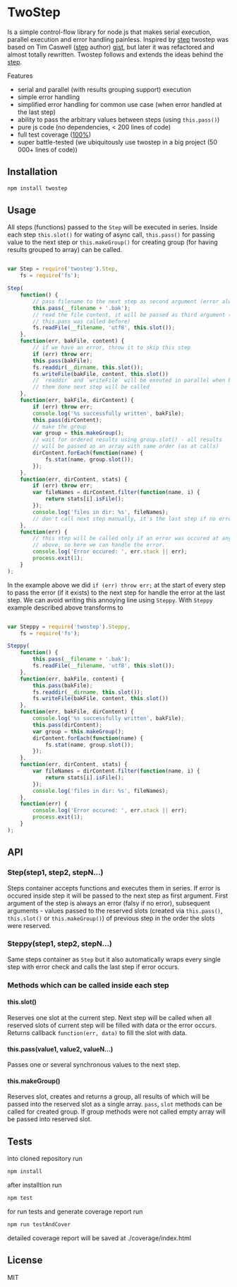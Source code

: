 # TwoStep


Is a simple control-flow library for node.js that makes serial execution,
parallel execution and error handling painless. Inspired by [step] twostep was
based on Tim Caswell ([step] author) [gist](https://gist.github.com/1524578),
but later it was refactored and almost totally rewritten. Twostep follows and
extends the ideas behind the [step].

Features

* serial and parallel (with results grouping support) execution
* simple error handling
* simplified error handling for common use case (when error handled at the
last step)
* ability to pass the arbitrary values between steps (using `this.pass()`)
* pure js code (no dependencies, < 200 lines of code)
* full test coverage ([100%](https://rawgit.com/2do2go/node-twostep/master/coverage/index.html))
* super battle-tested (we ubiquitously use twostep in a big project
(50 000+ lines of code))


## Installation

```sh
npm install twostep
```


## Usage

All steps (functions) passed to the `Step` will be executed in series. Inside
each step `this.slot()` for wating of async call, `this.pass()` for
passing value to the next step or `this.makeGroup()` for creating group (for
having results grouped to array) can be called.

```js

var Step = require('twostep').Step,
	fs = require('fs');

Step(
	function() {
		// pass filename to the next step as second argument (error always first)
		this.pass(__filename + '.bak');
		// read the file content, it will be passed as third argument (because
		// this.pass was called before)
		fs.readFile(__filename, 'utf8', this.slot());
	},
	function(err, bakFile, content) {
		// if we have an error, throw it to skip this step
		if (err) throw err;
		this.pass(bakFile);
		fs.readdir(__dirname, this.slot());
		fs.writeFile(bakFile, content, this.slot())
		// `readdir` and `writeFile` will be exeuted in parallel when both of
		// them done next step will be called
	},
	function(err, bakFile, dirContent) {
		if (err) throw err;
		console.log('%s successfully written', bakFile);
		this.pass(dirContent);
		// make the group
		var group = this.makeGroup();
		// wait for ordered results using group.slot() - all results
		// will be passed as an array with same order (as at calls)
		dirContent.forEach(function(name) {
			fs.stat(name, group.slot());
		});
	},
	function(err, dirContent, stats) {
		if (err) throw err;
		var fileNames = dirContent.filter(function(name, i) {
			return stats[i].isFile();
		});
		console.log('files in dir: %s', fileNames);
		// don't call next step manually, it's the last step if no error
	},
	function(err) {
		// this step will be called only if an error was occured at any step
		// above, so here we can handle the error.
		console.log('Error occured: ', err.stack || err);
		process.exit(1);
	}
);

```

In the example above we did `if (err) throw err;` at the start of every step to
pass the error (if it exists) to the next step for handle the error at the last
step. We can avoid writing this annoying line using `Steppy`. With `Steppy`
example described above transforms to

```js

var Steppy = require('twostep').Steppy,
	fs = require('fs');

Steppy(
	function() {
		this.pass(__filename + '.bak');
		fs.readFile(__filename, 'utf8', this.slot());
	},
	function(err, bakFile, content) {
		this.pass(bakFile);
		fs.readdir(__dirname, this.slot());
		fs.writeFile(bakFile, content, this.slot())
	},
	function(err, bakFile, dirContent) {
		console.log('%s successfully written', bakFile);
		this.pass(dirContent);
		var group = this.makeGroup();
		dirContent.forEach(function(name) {
			fs.stat(name, group.slot());
		});
	},
	function(err, dirContent, stats) {
		var fileNames = dirContent.filter(function(name, i) {
			return stats[i].isFile();
		});
		console.log('files in dir: %s', fileNames);
	},
	function(err) {
		console.log('Error occured: ', err.stack || err);
		process.exit(1);
	}
);

```


## API

### Step(step1, step2, stepN...)

Steps container accepts functions and executes them in series. If error is
occured inside step it will be passed to the next step as first argument. First
argument of the step is always an error (falsy if no error), subsequent
arguments - values passed to the reserved slots (created via `this.pass()`,
`this.slot()` or `this.makeGroup()`) of previous step in the order the slots
were reserved.

### Steppy(step1, step2, stepN...)

Same steps container as `Step` but it also automatically wraps every single step
with error check and calls the last step if error occurs.

### Methods which can be called inside each step

#### this.slot()

Reserves one slot at the current step. Next step will be called when
all reserved slots of current step will be filled with data or the error occurs.
Returns callback `function(err, data)` to fill the slot with data.

#### this.pass(value1, value2, valueN...)

Passes one or several synchronous values to the next step.

#### this.makeGroup()

Reserves slot, creates and returns a group, all results of which will be passed
into the reserved slot as a single array. `pass`, `slot` methods can be called
for created group. If group methods were not called empty array will be passed
into reserved slot.



## Tests

into cloned repository run

```sh
npm install
```

after installtion run

```sh
npm test
```

for run tests and generate coverage report run

```sh
npm run testAndCover
```

detailed coverage report will be saved at ./coverage/index.html


## License

MIT


[step]: https://github.com/creationix/step
